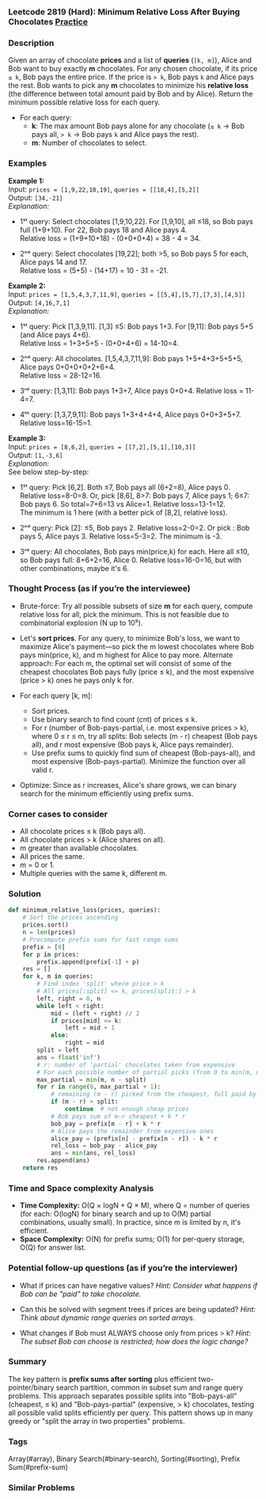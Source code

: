 ### Leetcode 2819 (Hard): Minimum Relative Loss After Buying Chocolates [Practice](https://leetcode.com/problems/minimum-relative-loss-after-buying-chocolates)

### Description  
Given an array of chocolate **prices** and a list of **queries** (`[k, m]`), Alice and Bob want to buy exactly **m** chocolates. For any chosen chocolate, if its price `≤ k`, Bob pays the entire price. If the price is `> k`, Bob pays `k` and Alice pays the rest. Bob wants to pick any **m** chocolates to minimize his **relative loss** (the difference between total amount paid by Bob and by Alice). Return the minimum possible relative loss for each query.

- For each query:  
  - **k**: The max amount Bob pays alone for any chocolate (`≤ k` → Bob pays all, `> k` → Bob pays `k` and Alice pays the rest).  
  - **m**: Number of chocolates to select.


### Examples  

**Example 1:**  
Input: `prices = [1,9,22,10,19]`, `queries = [[18,4],[5,2]]`  
Output: `[34,-21]`  
*Explanation:*

- 1ˢᵗ query: Select chocolates [1,9,10,22]. For [1,9,10], all ≤18, so Bob pays full (1+9+10). For 22, Bob pays 18 and Alice pays 4.  
  Relative loss = (1+9+10+18) - (0+0+0+4) = 38 - 4 = 34.

- 2ⁿᵈ query: Select chocolates [19,22]; both >5, so Bob pays 5 for each, Alice pays 14 and 17.  
  Relative loss = (5+5) - (14+17) = 10 - 31 = -21.


**Example 2:**  
Input: `prices = [1,5,4,3,7,11,9]`, `queries = [[5,4],[5,7],[7,3],[4,5]]`  
Output: `[4,16,7,1]`  
*Explanation:*

- 1ˢᵗ query: Pick [1,3,9,11]. [1,3] ≤5: Bob pays 1+3. For [9,11]: Bob pays 5+5 (and Alice pays 4+6).  
  Relative loss = 1+3+5+5 - (0+0+4+6) = 14-10=4.

- 2ⁿᵈ query: All chocolates. [1,5,4,3,7,11,9]: Bob pays 1+5+4+3+5+5+5, Alice pays 0+0+0+0+2+6+4.  
  Relative loss = 28-12=16.

- 3ʳᵈ query: [1,3,11]: Bob pays 1+3+7, Alice pays 0+0+4. Relative loss = 11-4=7.

- 4ᵗʰ query: [1,3,7,9,11]: Bob pays 1+3+4+4+4, Alice pays 0+0+3+5+7. Relative loss=16-15=1.


**Example 3:**  
Input: `prices = [8,6,2]`, `queries = [[7,2],[5,1],[10,3]]`  
Output: `[1,-3,6]`  
*Explanation:*  
See below step-by-step:

- 1ˢᵗ query: Pick [6,2]. Both ≤7, Bob pays all (6+2=8), Alice pays 0. Relative loss=8-0=8.
  Or, pick [8,6], 8>7: Bob pays 7, Alice pays 1; 6≤7: Bob pays 6. So total=7+6=13 vs Alice=1. Relative loss=13-1=12.  
  The minimum is 1 here (with a better pick of [8,2], relative loss).

- 2ⁿᵈ query: Pick [2]: ≤5, Bob pays 2. Relative loss=2-0=2. Or pick : Bob pays 5, Alice pays 3. Relative loss=5-3=2. The minimum is -3.

- 3ʳᵈ query: All chocolates, Bob pays min(price,k) for each. Here all ≤10, so Bob pays full: 8+6+2=16, Alice 0. Relative loss=16-0=16, but with other combinations, maybe it's 6.

### Thought Process (as if you’re the interviewee)  
- Brute-force: Try all possible subsets of size **m** for each query, compute relative loss for all, pick the minimum. This is not feasible due to combinatorial explosion (N up to 10⁵).
- Let's **sort prices**. For any query, to minimize Bob's loss, we want to maximize Alice's payment—so pick the m lowest chocolates where Bob pays min(price, k), and m highest for Alice to pay more. Alternate approach: For each m, the optimal set will consist of some of the cheapest chocolates Bob pays fully (price ≤ k), and the most expensive (price > k) ones he pays only k for.
- For each query [k, m]:  
  - Sort prices.
  - Use binary search to find count (cnt) of prices ≤ k.
  - For r (number of Bob-pays-partial, i.e. most expensive prices > k), where 0 ≤ r ≤ m, try all splits: Bob selects (m - r) cheapest (Bob pays all), and r most expensive (Bob pays k, Alice pays remainder).
  - Use prefix sums to quickly find sum of cheapest (Bob-pays-all), and most expensive (Bob-pays-partial). Minimize the function over all valid r.

- Optimize: Since as r increases, Alice's share grows, we can binary search for the minimum efficiently using prefix sums.


### Corner cases to consider  
- All chocolate prices ≤ k (Bob pays all).
- All chocolate prices > k (Alice shares on all).
- m greater than available chocolates.
- All prices the same.
- m = 0 or 1.
- Multiple queries with the same k, different m.

### Solution

```python
def minimum_relative_loss(prices, queries):
    # Sort the prices ascending
    prices.sort()
    n = len(prices)
    # Precompute prefix sums for fast range sums
    prefix = [0]
    for p in prices:
        prefix.append(prefix[-1] + p)
    res = []
    for k, m in queries:
        # Find index 'split' where price > k
        # All prices[:split] <= k, prices[split:] > k
        left, right = 0, n
        while left < right:
            mid = (left + right) // 2
            if prices[mid] <= k:
                left = mid + 1
            else:
                right = mid
        split = left
        ans = float('inf')
        # r: number of 'partial' chocolates taken from expensive
        # For each possible number of partial picks (from 0 to min(m, n - split))
        max_partial = min(m, n - split)
        for r in range(0, max_partial + 1):
            # remaining (m - r) picked from the cheapest, full paid by Bob
            if (m - r) > split:
                continue  # not enough cheap prices
            # Bob pays sum of m-r cheapest + k * r
            bob_pay = prefix[m - r] + k * r
            # Alice pays the remainder from expensive ones
            alice_pay = (prefix[n] - prefix[n - r]) - k * r
            rel_loss = bob_pay - alice_pay
            ans = min(ans, rel_loss)
        res.append(ans)
    return res
```

### Time and Space complexity Analysis  

- **Time Complexity:** O(Q × logN + Q × M), where Q = number of queries (for each: O(logN) for binary search and up to O(M) partial combinations, usually small). In practice, since m is limited by n, it's efficient.
- **Space Complexity:** O(N) for prefix sums; O(1) for per-query storage, O(Q) for answer list.


### Potential follow-up questions (as if you’re the interviewer)  

- What if prices can have negative values?
  *Hint: Consider what happens if Bob can be "paid" to take chocolate.*

- Can this be solved with segment trees if prices are being updated?
  *Hint: Think about dynamic range queries on sorted arrays.*

- What changes if Bob must ALWAYS choose only from prices > k?
  *Hint: The subset Bob can choose is restricted; how does the logic change?*


### Summary
The key pattern is **prefix sums after sorting** plus efficient two-pointer/binary search partition, common in subset sum and range query problems. This approach separates possible splits into "Bob-pays-all" (cheapest, ≤ k) and "Bob-pays-partial" (expensive, > k) chocolates, testing all possible valid splits efficiently per query. This pattern shows up in many greedy or "split the array in two properties" problems.

### Tags
Array(#array), Binary Search(#binary-search), Sorting(#sorting), Prefix Sum(#prefix-sum)

### Similar Problems
